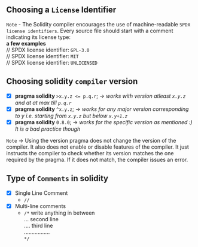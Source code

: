 ## Choosing a `License` Identifier
`Note` - The Solidity compiler encourages the use of machine-readable `SPDX license identifiers`. Every source file should start with a comment indicating its license type:<br>
**a few examples**<br>
// SPDX license identifier: `GPL-3.0` <br>
// SPDX license identifier: `MIT` <br>
// SPDX license identifier: `UNLICENSED` <br>

## Choosing solidity `compiler` version
- [x] **pragma solidity** `>x.y.z <= p.q.r`; -> *works with version atleast `x.y.z` and at at max till `p.q.r`*
- [x] **pragma solidity** `^x.y.z`; -> *works for any major version corresponding to y i.e. starting from `x.y.z` but below `x.y+1.z`*
- [x] **pragma solidity** `0.8.0`; -> *works for the specific version as mentioned :) It is a bad practice though*

`Note` -> Using the version pragma does not change the version of the compiler. It also does not enable or disable features of the compiler. It just instructs the compiler to check whether its version matches the one required by the pragma. If it does not match, the compiler issues an error.

## Type of `Comments` in solidity<br>
- [x] Single Line Comment
  - `//`
- [x] Multi-line comments
   - `/*` write anything in between <br>
        ... second line <br>
        .... third line <br>
        ................. <br>
        `*/`
